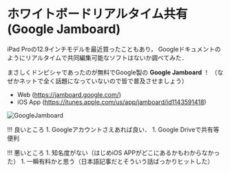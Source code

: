 # ホワイトボードリアルタイム共有 (Google Jamboard)                

iPad Proの12.9インチモデルを最近買ったこともあり，
Googleドキュメントのようにリアルタイムで共同編集可能なソフトはないか調べてみた．

まさしくドンピシャであったのが無料でGoogle製の **Google Jamboard** ！
（なぜかネットで全く話題になっていないので皆で普及させましょう）

- Web (https://jamboard.google.com/)
- iOS App (https://itunes.apple.com/us/app/jamboard/id1143591418) 


![GoogleJamboard](img/google_jamboard.png)

!!! 良いところ
    1. Googleアカウントさえあれば良い．
    1. Google Driveで共有等便利
    
!!! 悪いところ
    1. 知名度がない（はじめiOS APPがどこにあるかもわからなかった）
    1. 一瞬有料かと思う（日本語記事だとそういう話ばっかりヒットした）

    

